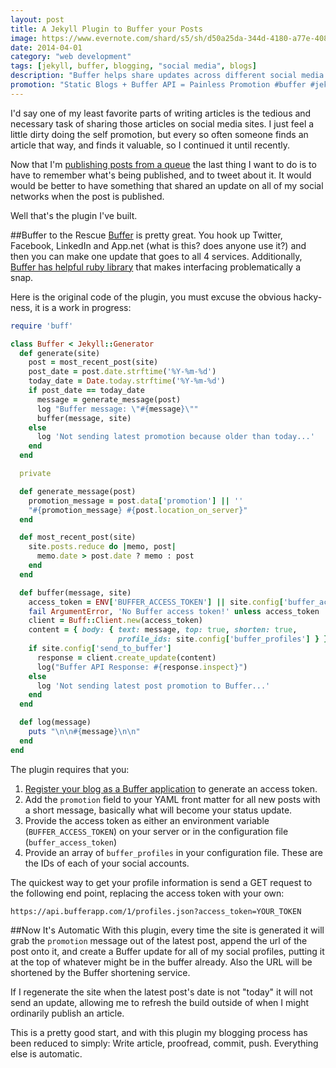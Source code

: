 ```yaml
---
layout: post
title: A Jekyll Plugin to Buffer your Posts
image: https://www.evernote.com/shard/s5/sh/d50a25da-344d-4180-a77e-408c3e477550/90c9130983af1429dd1acbf9498aad84/deep/0/how_automatic_transmission_works.jpg-\(1296-864\).png
date: 2014-04-01
category: "web development"
tags: [jekyll, buffer, blogging, "social media", blogs]
description: "Buffer helps share updates across different social media websites, but you still have to put things in the buffer. This Jekyll plugin does that for you whenever you regenerate your site."
promotion: "Static Blogs + Buffer API = Painless Promotion #buffer #jekyll #blog"
---
```


I'd say one of my least favorite parts of writing articles is the tedious and necessary task of sharing those articles on social media sites. I just feel a little dirty doing the self promotion, but every so often someone finds an article that way, and finds it valuable, so I continued it until recently.

Now that I'm [publishing posts from a queue]({{site.url}}/queue-jekyll-on-heroku) the last thing I want to do is to have to remember what's being published, and to tweet about it. It would would be better to have something that shared an update on all of my social networks when the post is published.

Well that's the plugin I've built.

##Buffer to the Rescue
[Buffer](https://bufferapp.com) is pretty great. You hook up Twitter, Facebook, LinkedIn and App.net (what is this? does anyone use it?) and then you can make one update that goes to all 4 services. Additionally, [Buffer has helpful ruby library](https://github.com/bufferapp/buffer-ruby) that makes interfacing problematically a snap.

Here is the original code of the plugin, you must excuse the obvious hacky-ness, it is a work in progress:

```ruby
require 'buff'

class Buffer < Jekyll::Generator
  def generate(site)
    post = most_recent_post(site)
    post_date = post.date.strftime('%Y-%m-%d')
    today_date = Date.today.strftime('%Y-%m-%d')
    if post_date == today_date
      message = generate_message(post)
      log "Buffer message: \"#{message}\""
      buffer(message, site)
    else
      log 'Not sending latest promotion because older than today...'
    end
  end

  private

  def generate_message(post)
    promotion_message = post.data['promotion'] || ''
    "#{promotion_message} #{post.location_on_server}"
  end

  def most_recent_post(site)
    site.posts.reduce do |memo, post|
      memo.date > post.date ? memo : post
    end
  end

  def buffer(message, site)
    access_token = ENV['BUFFER_ACCESS_TOKEN'] || site.config['buffer_access_token']
    fail ArgumentError, 'No Buffer access token!' unless access_token
    client = Buff::Client.new(access_token)
    content = { body: { text: message, top: true, shorten: true,
                        profile_ids: site.config['buffer_profiles'] } }
    if site.config['send_to_buffer']
      response = client.create_update(content)
      log("Buffer API Response: #{response.inspect}")
    else
      log 'Not sending latest post promotion to Buffer...'
    end
  end

  def log(message)
    puts "\n\n#{message}\n\n"
  end
end
```

The plugin requires that you:

1. [Register your blog as a Buffer application](https://bufferapp.com/developers/apps/create) to generate an access token.
2. Add the `promotion` field to your YAML front matter for all new posts with a short message, basically what will become your status update.
3. Provide the access token as either an environment variable (`BUFFER_ACCESS_TOKEN`) on your server or in the configuration file (`buffer_access_token`)
4. Provide an array of `buffer_profiles` in your configuration file. These are the IDs of each of your social accounts.

The quickest way to get your profile information is send a GET request to the following end point, replacing the access token with your own:

    https://api.bufferapp.com/1/profiles.json?access_token=YOUR_TOKEN

##Now It's Automatic
With this plugin, every time the site is generated it will grab the `promotion` message out of the latest post, append the url of the post onto it, and create a Buffer update for all of my social profiles, putting it at the top of whatever might be in the buffer already. Also the URL will be shortened by the Buffer shortening service.

If I regenerate the site when the latest post's date is not "today" it will not send an update, allowing me to refresh the build outside of when I might ordinarily publish an article.

This is a pretty good start, and with this plugin my blogging process has been reduced to simply: Write article, proofread, commit, push. Everything else is automatic.
